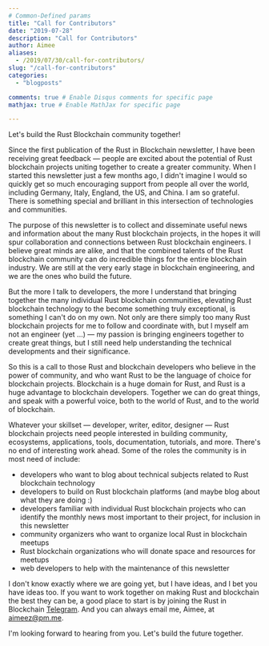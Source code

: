 ```yaml
---
# Common-Defined params
title: "Call for Contributors"
date: "2019-07-28"
description: "Call for Contributors"
author: Aimee
aliases:
  - /2019/07/30/call-for-contributors/
slug: "/call-for-contributors"
categories:
  - "blogposts"

comments: true # Enable Disqus comments for specific page
mathjax: true # Enable MathJax for specific page

---
```


Let's build the Rust Blockchain community together!

Since the first publication of the Rust in Blockchain newsletter, I have been receiving great feedback &mdash; people are excited about the potential of Rust blockchain projects uniting together to create a greater community. When I started this newsletter just a few months ago, I didn't imagine I would so quickly get so much encouraging
support from people all over the world, including Germany, Italy, England, the US, and China. I am so grateful. There is something special and brilliant in this intersection of technologies and communities.

The purpose of this newsletter is to collect and disseminate useful news and information about the many Rust blockchain projects, in the hopes it will spur collaboration and connections between Rust blockchain engineers. I believe great minds are alike, and that the combined talents of the Rust blockchain community can do incredible things for the entire blockchain industry. We are still at the very early stage in blockchain engineering, and we are the ones who build the future.

But the more I talk to developers, the more I understand that bringing together the many individual Rust blockchain communities, elevating Rust blockchain technology to the become something truly exceptional, is something I can't do on my own. Not only are there simply too many Rust blockchain projects for me to follow and coordinate with, but I myself am not an engineer (yet ...) &mdash; my passion is bringing engineers together to create great things, but I still need help understanding the technical developments and their significance.

So this is a call to those Rust and blockchain developers who believe in the power of community, and who want Rust to be the language of choice for blockchain projects. Blockchain is a huge domain for Rust, and Rust is a huge advantage to blockchain developers. Together we can do great things, and speak with a powerful voice, both to the world of Rust, and to the world of blockchain.

Whatever your skillset &mdash; developer, writer, editor, designer &mdash; Rust blockchain projects need people interested in building community, ecosystems, applications, tools, documentation, tutorials, and more. There's no end of interesting work ahead. Some of the roles the community is in most need of include:

- developers who want to blog about technical subjects related to Rust blockchain technology
- developers to build on Rust blockchain platforms (and maybe blog about what they are doing :)
- developers familiar with individual Rust blockchain projects who can identify the monthly news most important to their project, for inclusion in this newsletter
- community organizers who want to organize local Rust in blockchain meetups
- Rust blockchain organizations who will donate space and resources for meetups
- web developers to help with the maintenance of this newsletter

I don't know exactly where we are going yet, but I have ideas, and I bet you have ideas too. If you want to work together on making Rust and blockchain the best they can be, a good place to start is by joining the Rust in Blockchain [Telegram](https://t.me/rustinblockchain). And you can always email me, Aimee, at aimeez@pm.me.

I'm looking forward to hearing from you. Let's build the future together.
